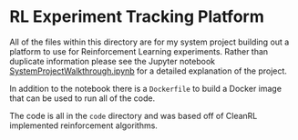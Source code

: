 # RL Experiment Tracking Platform

All of the files within this directory are for my system project building out a platform to use for Reinforcement Learning experiments. Rather than duplicate information please see the Jupyter notebook [SystemProjectWalkthrough.ipynb](SystemProjectWalkthrough.ipynb) for a detailed explanation of the project.

In addition to the notebook there is a `Dockerfile` to build a Docker image that can be used to run all of the code.

The code is all in the `code` directory and was based off of CleanRL implemented reinforcement algorithms.